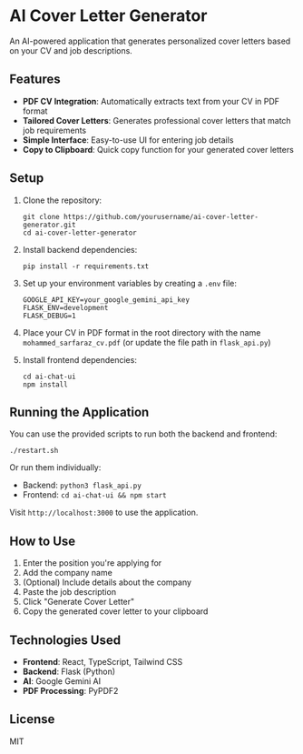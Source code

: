 # AI Cover Letter Generator

An AI-powered application that generates personalized cover letters based on your CV and job descriptions.

## Features

- **PDF CV Integration**: Automatically extracts text from your CV in PDF format
- **Tailored Cover Letters**: Generates professional cover letters that match job requirements
- **Simple Interface**: Easy-to-use UI for entering job details
- **Copy to Clipboard**: Quick copy function for your generated cover letters

## Setup

1. Clone the repository:
   ```
   git clone https://github.com/yourusername/ai-cover-letter-generator.git
   cd ai-cover-letter-generator
   ```

2. Install backend dependencies:
   ```
   pip install -r requirements.txt
   ```

3. Set up your environment variables by creating a `.env` file:
   ```
   GOOGLE_API_KEY=your_google_gemini_api_key
   FLASK_ENV=development
   FLASK_DEBUG=1
   ```

4. Place your CV in PDF format in the root directory with the name `mohammed_sarfaraz_cv.pdf` (or update the file path in `flask_api.py`)

5. Install frontend dependencies:
   ```
   cd ai-chat-ui
   npm install
   ```

## Running the Application

You can use the provided scripts to run both the backend and frontend:

```
./restart.sh
```

Or run them individually:

- Backend: `python3 flask_api.py`
- Frontend: `cd ai-chat-ui && npm start`

Visit `http://localhost:3000` to use the application.

## How to Use

1. Enter the position you're applying for
2. Add the company name
3. (Optional) Include details about the company 
4. Paste the job description
5. Click "Generate Cover Letter"
6. Copy the generated cover letter to your clipboard

## Technologies Used

- **Frontend**: React, TypeScript, Tailwind CSS
- **Backend**: Flask (Python)
- **AI**: Google Gemini AI
- **PDF Processing**: PyPDF2

## License

MIT 
